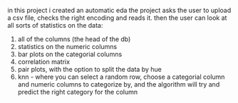 in this project i created an automatic eda
the project asks the user to upload a csv  file, checks the right encoding and reads it.
then the user can look at all sorts of statistics on the data:
1. all of the columns (the head of the db)
2. statistics on the numeric columns
3. bar plots on the categorial columns
4. correlation matrix
5. pair plots, with the option to split the data by hue
6. knn - where you can select a random row, choose a categorial column and numeric columns to categorize by, and the algorithm will try and 
predict the right category for the column